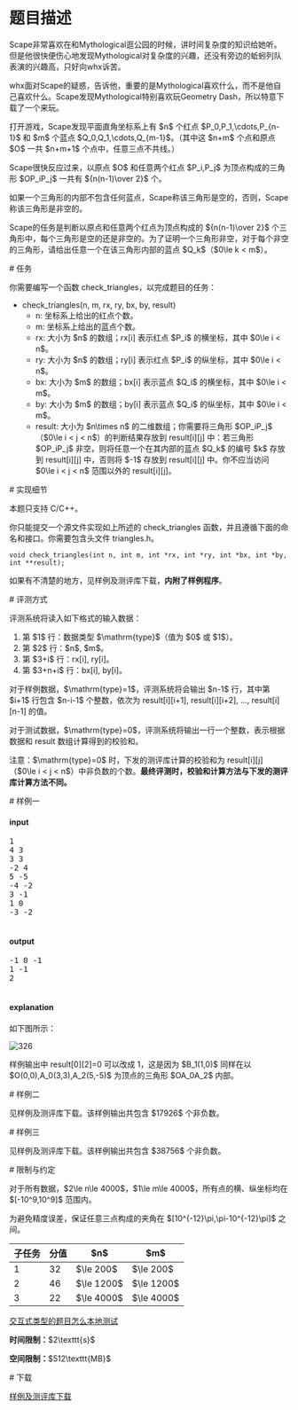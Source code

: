 # 题目描述

<p>Scape非常喜欢在和Mythological逛公园的时候，讲时间复杂度的知识给她听。但是他很快便伤心地发现Mythological对复杂度的兴趣，还没有旁边的蚯蚓列队表演的兴趣高，只好向whx诉苦。</p>
<p>whx面对Scape的疑惑，告诉他，重要的是Mythological喜欢什么，而不是他自己喜欢什么。Scape发现Mythological特别喜欢玩Geometry Dash，所以特意下载了一个来玩。</p>
<p>打开游戏，Scape发现平面直角坐标系上有 $n$ 个红点 $P_0,P_1,\cdots,P_{n-1}$ 和 $m$ 个蓝点 $Q_0,Q_1,\cdots,Q_{m-1}$。（其中这 $n+m$ 个点和原点 $O$ 一共 $n+m+1$ 个点中，任意三点不共线。）</p>
<p>Scape很快反应过来，以原点 $O$ 和任意两个红点 $P_i,P_j$ 为顶点构成的三角形 $OP_iP_j$ 一共有 ${n(n-1)\over 2}$ 个。</p>
<p>如果一个三角形的内部不包含任何蓝点，Scape称该三角形是空的，否则，Scape称该三角形是非空的。</p>
<p>Scape的任务是判断以原点和任意两个红点为顶点构成的 ${n(n-1)\over 2}$ 个三角形中，每个三角形是空的还是非空的。为了证明一个三角形非空，对于每个非空的三角形，请给出任意一个在该三角形内部的蓝点 $Q_k$（$0\le k &lt; m$）。</p>
# 任务


<p>你需要编写一个函数 check_triangles，以完成题目的任务：</p>
<ul><li>check_triangles(n, m, rx, ry, bx, by, result)<ul><li>n: 坐标系上给出的红点个数。</li>
<li>m: 坐标系上给出的蓝点个数。</li>
<li>rx: 大小为 $n$ 的数组；rx[i] 表示红点 $P_i$ 的横坐标，其中 $0\le i &lt; n$。</li>
<li>ry: 大小为 $n$ 的数组；ry[i] 表示红点 $P_i$ 的纵坐标，其中 $0\le i &lt; n$。</li>
<li>bx: 大小为 $m$ 的数组；bx[i] 表示蓝点 $Q_i$ 的横坐标，其中 $0\le i &lt; m$。</li>
<li>by: 大小为 $m$ 的数组；by[i] 表示蓝点 $Q_i$ 的纵坐标，其中 $0\le i &lt; m$。</li>
<li>result: 大小为 $n\times n$ 的二维数组；你需要将三角形 $OP_iP_j$（$0\le i &lt; j &lt; n$）的判断结果存放到 result[i][j] 中：若三角形 $OP_iP_j$ 非空，则将任意一个在其内部的蓝点 $Q_k$ 的编号 $k$ 存放到 result[i][j] 中，否则将 $-1$ 存放到 result[i][j] 中。你不应当访问 $0\le i &lt; j &lt; n$ 范围以外的 result[i][j]。</li>
</ul></li>
</ul># 实现细节


<p>本题只支持 C/C++。</p>
<p>你只能提交一个源文件实现如上所述的 check_triangles 函数，并且遵循下面的命名和接口。你需要包含头文件 triangles.h。</p>
<pre><code class="sh_cpp">void check_triangles(int n, int m, int *rx, int *ry, int *bx, int *by, int **result);</code></pre>
<p>如果有不清楚的地方，见样例及测评库下载，<strong>内附了样例程序</strong>。</p>
# 评测方式


<p>评测系统将读入如下格式的输入数据：</p>
<ol><li>第 $1$ 行：数据类型 $\mathrm{type}$（值为 $0$ 或 $1$）。</li>
<li>第 $2$ 行：$n$, $m$。</li>
<li>第 $3+i$ 行：rx[i], ry[i]。</li>
<li>第 $3+n+i$ 行：bx[i], by[i]。</li>
</ol><p>对于样例数据，$\mathrm{type}=1$，评测系统将会输出 $n-1$ 行，其中第 $i+1$ 行包含 $n-i-1$ 个整数，依次为 result[i][i+1], result[i][i+2], ..., result[i][n-1] 的值。</p>
<p>对于测试数据，$\mathrm{type}=0$，评测系统将输出一行一个整数，表示根据数据和 result 数组计算得到的校验和。</p>
<p>注意：$\mathrm{type}=0$ 时，下发的测评库计算的校验和为 result[i][j]（$0\le i &lt; j &lt; n$）中非负数的个数。<strong>最终评测时，校验和计算方法与下发的测评库计算方法不同。</strong></p>
# 样例一


<h4>input</h4>
<pre>1
4 3
3 3
-2 4
5 -5
-4 -2
3 -1
1 0
-3 -2

</pre>

<h4>output</h4>
<pre>-1 0 -1
1 -1
2

</pre>

<h4>explanation</h4>
<p>如下图所示：</p>
<p><img class="img-responsive center-block" src="source/uoj/326/img/aHR0cHM6Ly9pLmxvbGkubmV0LzIwMTcvMTEvMTkvNWExMTQ1MjAxMGE1Yi5wbmc=.png" alt="326" align="middle"/></p>
<p>样例输出中 result[0][2]=0 可以改成 1，这是因为 $B_1(1,0)$ 同样在以 $O(0,0),A_0(3,3),A_2(5,-5)$ 为顶点的三角形 $OA_0A_2$ 内部。</p>
# 样例二


<p>见样例及测评库下载。该样例输出共包含 $17926$ 个非负数。</p>
# 样例三


<p>见样例及测评库下载。该样例输出共包含 $38756$ 个非负数。</p>
# 限制与约定


<p>对于所有数据，$2\le n\le 4000$，$1\le m\le 4000$，所有点的横、纵坐标均在 $[-10^9,10^9]$ 范围内。</p>
<p>为避免精度误差，保证任意三点构成的夹角在 $[10^{-12}\pi,\pi-10^{-12}\pi]$ 之间。</p>
<div class="table-responsive">
 <table class="table table-bordered table-text-center table-vertical-middle"><thead><tr><th>子任务</th>
    <th>分值</th>
    <th>$n$</th>
    <th>$m$</th>
   </tr></thead><tbody><tr><td>1</td>
    <td>32</td>
    <td>$\le 200$</td>
    <td>$\le 200$</td>
   </tr><tr><td>2</td>
    <td>46</td>
    <td>$\le 1200$</td>
    <td>$\le 1200$</td>
   </tr><tr><td>3</td>
    <td>22</td>
    <td>$\le 4000$</td>
    <td>$\le 4000$</td>
   </tr></tbody></table></div>

<p><a href="/faq">交互式类型的题目怎么本地测试</a></p>
<p><strong>时间限制：</strong>$2\texttt{s}$</p>
<p><strong>空间限制：</strong>$512\texttt{MB}$</p>
# 下载


<p><a href="/download.php?type=problem&amp;id=326">样例及测评库下载</a></p>
